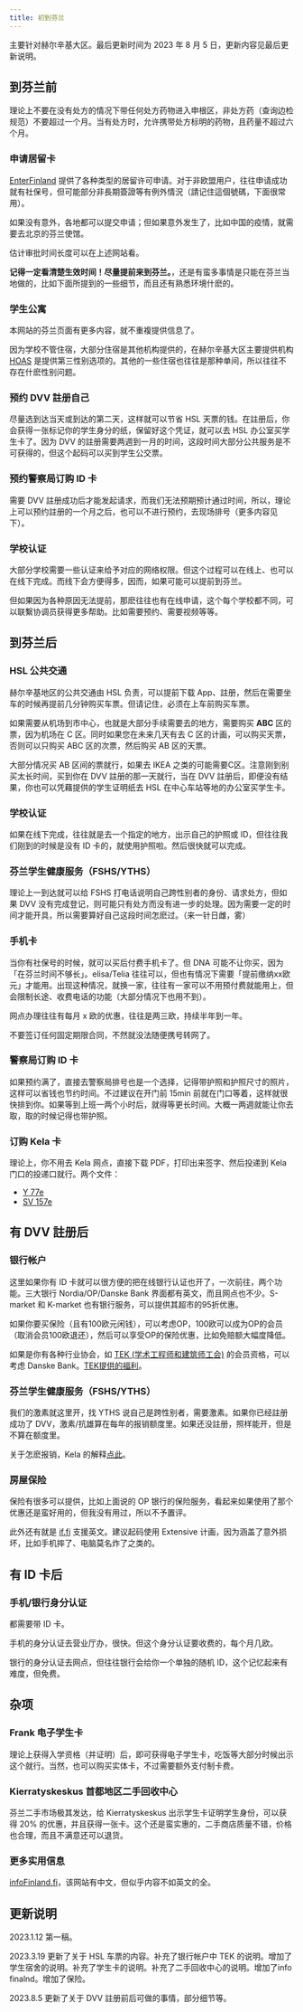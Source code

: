 ```yaml
---
title: 初到芬兰
---
```


主要针对赫尔辛基大区。最后更新时间为 2023 年 8 月 5 日，更新内容见最后更新说明。

## 到芬兰前

理论上不要在没有处方的情况下带任何处方药物进入申根区，非处方药（查询边检规范）不要超过一个月。当有处方时，允许携带处方标明的药物，且药量不超过六个月。

### 申请居留卡

[EnterFinland](https://enterfinland.fi/) 提供了各种类型的居留许可申请。对于非欧盟用户，往往申请成功就有社保号，但可能部分非長期簽證等有例外情況（請记住這個號碼，下面很常用）。

如果没有意外，各地都可以提交申请；但如果意外发生了，比如中国的疫情，就需要去北京的芬兰使馆。

估计审批时间长度可以在上述网站看。

**记得一定看清楚生效时间！尽量提前来到芬兰。**，还是有蛮多事情是只能在芬兰当地做的，比如下面所提到的一些细节，而且还有熟悉环境什麽的。

### 学生公寓

本网站的芬兰页面有更多内容，就不重複提供信息了。

因为学校不管住宿，大部分住宿是其他机构提供的，在赫尔辛基大区主要提供机构 [HOAS](https://hoas.fi/en/) 是提供第三性别选项的。其他的一些住宿也往往是那种单间，所以往往不存在什麽性别问题。

### 预约 DVV 註册自己

尽量选到达当天或到达的第二天，这样就可以节省 HSL 天票的钱。在註册后，你会获得一张标记你的学生身分的纸，保留好这个凭证，就可以去 HSL 办公室买学生卡了。因为 DVV 的註册需要两週到一月的时间，这段时间大部分公共服务是不可获得的，但这个起码可以买到学生公交票。

### 预约警察局订购 ID 卡

需要 DVV 註册成功后才能发起请求，而我们无法预期预计通过时间，所以，理论上可以预约註册的一个月之后，也可以不进行预约，去现场排号（更多内容见下）。

### 学校认证

大部分学校需要一些认证来给予对应的网络权限。但这个过程可以在线上、也可以在线下完成。而线下会方便得多，因而，如果可能可以提前到芬兰。

但如果因为各种原因无法提前，那麽往往也有在线申请，这个每个学校都不同，可以联繫协调员获得更多帮助。比如需要预约、需要视频等等。

## 到芬兰后

### HSL 公共交通

赫尔辛基地区的公共交通由 HSL 负责，可以提前下载 App、註册，然后在需要坐车的时候再提前几分钟购买车票。但请记住，必须在上车前购买车票。

如果需要从机场到市中心，也就是大部分手续需要去的地方，需要购买 **ABC** 区的票，因为机场在 C 区。同时如果您在未来几天有去 C 区的计画，可以购买天票，否则可以只购买 ABC 区的次票，然后购买 AB 区的天票。

大部分情况买 AB 区间的票就行，如果去 IKEA 之类的可能需要C区。注意刚到别买太长时间，买到你在 DVV 註册的那一天就行，当在 DVV 註册后，即便没有结果，你也可以凭藉提供的学生证明纸去 HSL 在中心车站等地的办公室买学生卡。

### 学校认证

如果在线下完成，往往就是去一个指定的地方，出示自己的护照或 ID，但往往我们刚到的时候是没有 ID 卡的，就使用护照啦。然后很快就可以完成。

### 芬兰学生健康服务（FSHS/YTHS）

理论上一到达就可以给 FSHS 打电话说明自己跨性别者的身份、请求处方，但如果 DVV 没有完成登记，则可能只有处方而没有进一步的处理。因为需要一定的时间才能开具，所以需要算好自己这段时间怎麽过。（来一针日雌，雾）

### 手机卡

当你有社保号的时候，就可以买后付费手机卡了。但 DNA 可能不让你买，因为「在芬兰时间不够长」。elisa/Telia 往往可以，但也有情况下需要「提前缴纳xx欧元」才能用。出现这种情况，就换一家，往往有一家可以不用预付费就能用上，但会限制长途、收费电话的功能（大部分情况下也用不到）。

网点办理往往有每月 x 欧的优惠，往往是两三欧，持续半年到一年。

不要签订任何固定期限合同，不然就没法随便携号转网了。

### 警察局订购 ID 卡

如果预约满了，直接去警察局排号也是一个选择，记得带护照和护照尺寸的照片，这样可以省钱也节约时间。不过建议在开门前 15min 前就在门口等着，这样就很快排到你。如果等到上班一两个小时后，就得等更长时间。大概一两週就能让你去取，取的时候记得也带护照。

### 订购 Kela 卡

理论上，你不用去 Kela 网点，直接下载 PDF，打印出来签字、然后投递到 Kela 门口的投递口就行。两个文件：
- [Y 77e](https://www.kela.fi/benefit-forms/Y77e.pdf)
- [SV 157e](https://www.kela.fi/benefit-forms/SV157e.pdf)

## 有 DVV 註册后

### 银行帐户

这里如果你有 ID 卡就可以很方便的把在线银行认证也开了，一次前往，两个功能。三大银行 Nordia/OP/Danske Bank 界面都有英文，而且网点也不少。S-market 和 K-market 也有银行服务，可以提供其超市的95折优惠。

如果你要买保险（且有100欧元闲钱），可以考虑OP，100欧可以成为OP的会员（取消会员100欧退还），然后可以享受OP的保险优惠，比如免赔额大幅度降低。

如果是你有各种行业协会，如 [TEK (学术工程师和建筑师工会)](https://www.tek.fi/en) 的会员资格，可以考虑 Danske Bank。[TEK提供的福利](https://www.tek.fi/en/services-and-benefits/membership-benefits/danske-banks-benefits)。

### 芬兰学生健康服务（FSHS/YTHS）

我们的激素就这里开，找 YTHS 说自己是跨性别者，需要激素。如果你已经註册成功了 DVV，激素/抗雄算在每年的报销额度里。如果还没註册，照样能开，但是不算在额度里。

关于怎麽报销，Kela 的解释[点此](https://www.kela.fi/medicine-expenses)。

### 房屋保险

保险有很多可以提供，比如上面说的 OP 银行的保险服务，看起来如果使用了那个优惠还是蛮好用的，但我没有用过，所以不予置评。

此外还有就是 [if.fi](https://www.if.fi/en/private-customers) 支援英文。建议起码使用 Extensive 计画，因为涵盖了意外损坏，比如手机摔了、电脑莫名炸了之类的。

## 有 ID 卡后

### 手机/银行身分认证

都需要带 ID 卡。

手机的身分认证去营业厅办，很快。但这个身分认证要收费的，每个月几欧。

银行的身分认证去网点，但往往银行会给你一个单独的随机 ID，这个记忆起来有难度，但免费。

## 杂项

### Frank 电子学生卡

理论上获得入学资格（并证明）后，即可获得电子学生卡，吃饭等大部分时候出示这个就行。当然，也可以购买实体卡，不过需要额外支付制卡费。

### Kierratyskeskus 首都地区二手回收中心

芬兰二手市场极其发达，给 Kierratyskeskus 出示学生卡证明学生身份，可以获得 20% 的优惠，并且获得一张卡。这个还是蛮实惠的，二手商店质量不错，价格也合理，而且不满意还可以退货。

### 更多实用信息

[infoFinland.fi](https://www.infofinland.fi)，该网站有中文，但似乎内容不如英文的全。


## 更新说明

2023.1.12 第一稿。

2023.3.19 更新了关于 HSL 车票的内容。补充了银行帐户中 TEK 的说明。增加了学生宿舍的说明。补充了学生卡的说明。补充了二手回收中心的说明。增加了info finalnd。增加了保险。

2023.8.5 更新了关于 DVV 註册前后可做的事情，部分细节等。
